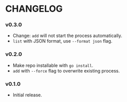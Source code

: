 # CHANGELOG

### v0.3.0

- Change: `add` will not start the process automatically.
- `list` with JSON format, use `--format json` flag.

### v0.2.0

- Make repo installable with `go install`.
- `add` with `--force` flag to overwrite existing process.

### v0.1.0

- Initial release.
